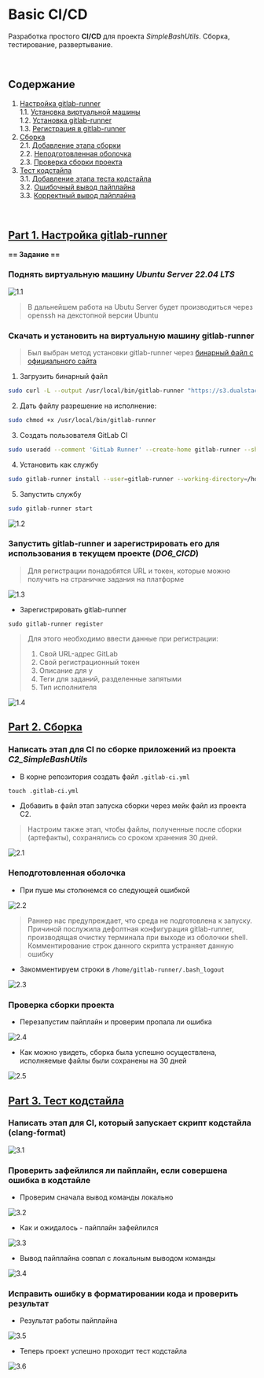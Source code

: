 # Basic CI/CD

Разработка простого **CI/CD** для проекта *SimpleBashUtils*. Сборка, тестирование, развертывание.

<br>

## Содержание

1. [Настройка gitlab-runner](#part-1-настройка-gitlab-runner) \
  1.1. [Установка виртуальной машины](#поднять-виртуальную-машину-ubuntu-server-2204-lts) \
  1.2. [Установка gitlab-runner](#скачать-и-установить-на-виртуальную-машину-gitlab-runner) \
  1.3. [Регистрация в gitlab-runner](#запустить-gitlab-runner-и-зарегистрировать-его-для-использования-в-текущем-проекте-do6_cicd)
2. [Cборка](#part-2-сборка) \
  2.1. [Добавление этапа сборки](#напиcать-этап-для-ci-по-сборке-приложений-из-проекта-c2_simplebashutils) \
  2.2. [Неподготовленная оболочка](#неподготовленная-оболочка) \
  2.3. [Проверка сборки проекта](#проверка-сборки-проекта)
3. [Тест кодстайла](#part-3-тест-кодстайла) \
  3.1. [Добавление этапа теста кодстайла](#напиcать-этап-для-ci-который-запускает-скрипт-кодстайла-clang-format) \
  3.2. [Ошибочный вывод пайплайна](#проверить-зафейлился-ли-пайплайн-если-совершена-ошибка-в-кодстайле) \
  3.3. [Корректный вывод пайплайна](#исправить-ошибку-в-форматировании-кода-и-проверить-результат)

<br>




## [Part 1. Настройка **gitlab-runner**](#содержание)

**== Задание ==**

### Поднять виртуальную машину *Ubuntu Server 22.04 LTS*

![1.1](screenshots/1.png) 

> В дальнейшем работа на Ubutu Server будет производиться через openssh на декстопной версии Ubuntu

### Скачать и установить на виртуальную машину **gitlab-runner**

> Был выбран метод установки gitlab-runner через [бинарный файл с официального сайта](https://docs.gitlab.com/runner/install/linux-manually.html)

1. Загрузить бинарный файл <br>
```sh
sudo curl -L --output /usr/local/bin/gitlab-runner "https://s3.dualstack.us-east-1.amazonaws.com/gitlab-runner-downloads/latest/binaries/gitlab-runner-linux-amd64"
```
2. Дать файлу разрешение на исполнение: <br>
```sh
sudo chmod +x /usr/local/bin/gitlab-runner
```
3. Создать пользователя GitLab CI <br>
```sh
sudo useradd --comment 'GitLab Runner' --create-home gitlab-runner --shell /bin/bash
```
4. Установить как службу <br>
```sh
sudo gitlab-runner install --user=gitlab-runner --working-directory=/home/gitlab-runner
```
5. Запустить службу
```sh
sudo gitlab-runner start
```

![1.2](screenshots/2.png) 

### Запустить **gitlab-runner** и зарегистрировать его для использования в текущем проекте (*DO6_CICD*)

> Для регистрации понадобятся URL и токен, которые можно получить на страничке задания на платформе

![1.3](screenshots/3.png) 

- Зарегистрировать gitlab-runner
```ssh
sudo gitlab-runner register
```
> Для этого необходимо ввести данные при регистрации: <br>
> 1. Cвой URL-адрес GitLab
> 2. Cвой регистрационный токен
> 3. Описание для у
> 4. Теги для заданий, разделенные запятыми
> 5. Тип исполнителя

![1.4](screenshots/4.png) 





## [Part 2. Сборка](#содержание)

### Напиcать этап для CI по сборке приложений из проекта *C2_SimpleBashUtils*

- В корне репозитория создать файл `.gitlab-ci.yml`

```ssh
touch .gitlab-ci.yml
```

- Добавить в файл этап запуска сборки через мейк файл из проекта C2.

> Настроим также этап, чтобы файлы, полученные после сборки (артефакты), сохранялись со сроком хранения 30 дней.

![2.1](screenshots/5.png)

### Неподготовленная оболочка

- При пуше мы столкнемся со следующей ошибкой

![2.2](screenshots/6.png)

> Раннер нас предупреждает, что среда не подготовлена к запуску. Причиной послужила дефолтная конфигурация gitlab-runner, производящая очистку терминала при выходе из оболочки shell. Комментирование строк данного скрипта устраняет данную ошибку

- Закомментируем строки в `/home/gitlab-runner/.bash_logout`

![2.3](screenshots/7.png)

### Проверка сборки проекта

- Перезапустим пайплайн и проверим пропала ли ошибка

![2.4](screenshots/8.png)

- Как можно увидеть, сборка была успешно осуществлена, исполняемые файлы были сохранены на 30 дней

![2.5](screenshots/9.png)




## [Part 3. Тест кодстайла](#содержание)

### Напиcать этап для CI, который запускает скрипт кодстайла (clang-format)

![3.1](screenshots/10.png)

### Проверить зафейлился ли пайплайн, если совершена ошибка в кодстайле

- Проверим сначала вывод команды локально

![3.2](screenshots/11.png)

- Как и ожидалось - пайплайн зафейлился

![3.3](screenshots/12.png)

- Вывод пайплайна совпал с локальным выводом команды

![3.4](screenshots/13.png)

### Исправить ошибку в форматировании кода и проверить результат

- Результат работы пайплайна

![3.5](screenshots/14.png)

- Теперь проект успешно проходит тест кодстайла

![3.6](screenshots/15.png)


